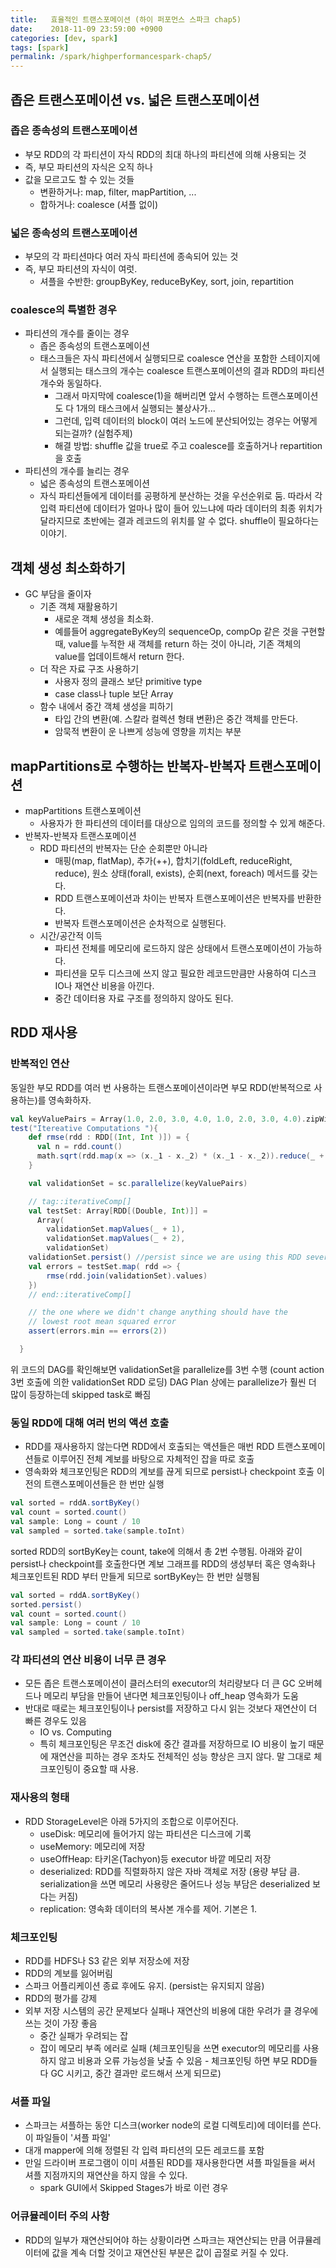 ```yaml
---
title:   효율적인 트랜스포메이션 (하이 퍼포먼스 스파크 chap5)
date:    2018-11-09 23:59:00 +0900
categories: [dev, spark]
tags: [spark]
permalink: /spark/highperformancespark-chap5/
---
```


## 좁은 트랜스포메이션 vs. 넓은 트랜스포메이션
### 좁은 종속성의 트랜스포메이션
- 부모 RDD의 각 파티션이 자식 RDD의 최대 하나의 파티션에 의해 사용되는 것
- 즉, 부모 파티션의 자식은 오직 하나
- 값을 모르고도 할 수 있는 것들
  - 변환하거나: map, filter, mapPartition, ...
  - 합하거나: coalesce (셔플 없이)

### 넓은 종속성의 트랜스포메이션
- 부모의 각 파티션마다 여러 자식 파티션에 종속되어 있는 것
- 즉, 부모 파티션의 자식이 여럿.
  - 셔플을 수반한: groupByKey, reduceByKey, sort, join, repartition

### coalesce의 특별한 경우
- 파티션의 개수를 줄이는 경우
  - 좁은 종속성의 트랜스포메이션
  - 태스크들은 자식 파티션에서 실행되므로 coalesce 연산을 포함한 스테이지에서 실행되는 태스크의 개수는 coalesce 트랜스포메이션의 결과 RDD의 파티션 개수와 동일하다.
    - 그래서 마지막에 coalesce(1)을 해버리면 앞서 수행하는 트랜스포메이션도 다 1개의 태스크에서 실행되는 불상사가...
    - 그런데, 입력 데이터의 block이 여러 노드에 분산되어있는 경우는 어떻게 되는걸까? (실험주제)
    - 해결 방법: shuffle 값을 true로 주고 coalesce를 호출하거나 repartition을 호출
- 파티션의 개수를 늘리는 경우
  - 넓은 종속성의 트랜스포메이션
  - 자식 파티션들에게 데이터를 공평하게 분산하는 것을 우선순위로 둠. 따라서 각 입력 파티션에 데이터가 얼마나 많이 들어 있느냐에 따라 데이터의 최종 위치가 달라지므로 초반에는 결과 레코드의 위치를 알 수 없다. shuffle이 필요하다는 이야기.

## 객체 생성 최소화하기
- GC 부담을 줄이자
  - 기존 객체 재활용하기
    - 새로운 객체 생성을 최소화.
    - 예를들어 aggregateByKey의 sequenceOp, compOp 같은 것을 구현할 때, value를 누적한 새 객체를 return 하는 것이 아니라, 기존 객체의 value를 업데이트해서 return 한다.
  - 더 작은 자료 구조 사용하기
    - 사용자 정의 클래스 보단 primitive type
    - case class나 tuple 보단 Array
  - 함수 내에서 중간 객체 생성을 피하기
    - 타입 간의 변환(예. 스칼라 컬렉션 형태 변환)은 중간 객체를 만든다.
    - 암묵적 변환이 운 나쁘게 성능에 영향을 끼치는 부분

## mapPartitions로 수행하는 반복자-반복자 트랜스포메이션
- mapPartitions 트랜스포메이션
  - 사용자가 한 파티션의 데이터를 대상으로 임의의 코드를 정의할 수 있게 해준다.
- 반복자-반복자 트랜스포메이션
  - RDD 파티션의 반복자는 단순 순회뿐만 아니라
    - 매핑(map, flatMap), 추가(++), 합치기(foldLeft, reduceRight, reduce), 원소 상태(forall, exists), 순회(next, foreach) 메서드를 갖는다.
    - RDD 트랜스포메이션과 차이는 반복자 트랜스포메이션은 반복자를 반환한다.
    - 반복자 트랜스포메이션은 순차적으로 실행된다.
  - 시간/공간적 이득
    - 파티션 전체를 메모리에 로드하지 않은 상태에서 트랜스포메이션이 가능하다.
    - 파티션을 모두 디스크에 쓰지 않고 필요한 레코드만큼만 사용하여 디스크 IO나 재연산 비용을 아낀다.
    - 중간 데이터용 자료 구조를 정의하지 않아도 된다.

## RDD 재사용
### 반복적인 연산
동일한 부모 RDD를 여러 번 사용하는 트랜스포메이션이라면 부모 RDD(반복적으로 사용하는)를 영속화하자.
```scala
val keyValuePairs = Array(1.0, 2.0, 3.0, 4.0, 1.0, 2.0, 3.0, 4.0).zipWithIndex
test("Itereative Computations "){
    def rmse(rdd : RDD[(Int, Int )]) = {
      val n = rdd.count()
      math.sqrt(rdd.map(x => (x._1 - x._2) * (x._1 - x._2)).reduce(_ + _) / n)
    }

    val validationSet = sc.parallelize(keyValuePairs)

    // tag::iterativeComp[]
    val testSet: Array[RDD[(Double, Int)]] =
      Array(
        validationSet.mapValues(_ + 1),
        validationSet.mapValues(_ + 2),
        validationSet)
    validationSet.persist() //persist since we are using this RDD several times
    val errors = testSet.map( rdd => {
        rmse(rdd.join(validationSet).values)
    })
    // end::iterativeComp[]

    // the one where we didn't change anything should have the
    // lowest root mean squared error
    assert(errors.min == errors(2))

  }
```
위 코드의 DAG를 확인해보면 validationSet을 parallelize를 3번 수행 (count action 3번 호출에 의한 validationSet RDD 로딩)
DAG Plan 상에는 parallelize가 훨씬 더 많이 등장하는데 skipped task로 빠짐

### 동일 RDD에 대해 여러 번의 액션 호출
- RDD를 재사용하지 않는다면 RDD에서 호출되는 액션들은 매번 RDD 트랜스포메이션들로 이루어진 전체 계보를 바탕으로 자체적인 잡을 따로 호출
- 영속화와 체크포인팅은 RDD의 계보를 끊게 되므로 persist나 checkpoint 호출 이전의 트랜스포메이션들은 한 번만 실행
```scala
val sorted = rddA.sortByKey()
val count = sorted.count()
val sample: Long = count / 10
val sampled = sorted.take(sample.toInt)
```
sorted RDD의 sortByKey는 count, take에 의해서 총 2번 수행됨. 
아래와 같이 persist나 checkpoint를 호출한다면 계보 그래프를 RDD의 생성부터 혹은 영속화나 체크포인트된 RDD 부터 만들게 되므로 sortByKey는 한 번만 실행됨
```scala
val sorted = rddA.sortByKey()
sorted.persist()
val count = sorted.count()
val sample: Long = count / 10
val sampled = sorted.take(sample.toInt)
```

### 각 파티션의 연산 비용이 너무 큰 경우
- 모든 좁은 트랜스포메이션이 클러스터의 executor의 처리량보다 더 큰 GC 오버헤드나 메모리 부담을 만들어 낸다면 체크포인팅이나 off_heap 영속화가 도움
- 반대로 때로는 체크포인팅이나 persist를 저장하고 다시 읽는 것보다 재연산이 더 빠른 경우도 있음
  - IO vs. Computing
  - 특히 체크포인팅은 무조건 disk에 중간 결과를 저장하므로 IO 비용이 높기 때문에 재연산을 피하는 경우 조차도 전체적인 성능 향상은 크지 않다. 말 그대로 체크포인팅이 중요할 때 사용.

### 재사용의 형태
- RDD StorageLevel은 아래 5가지의 조합으로 이루어진다.
  - useDisk: 메모리에 들어가지 않는 파티션은 디스크에 기록
  - useMemory: 메모리에 저장
  - useOffHeap: 타키온(Tachyon)등 executor 바깥 메모리 저장
  - deserialized: RDD를 직렬화하지 않은 자바 객체로 저장 (용량 부담 큼. serialization을 쓰면 메모리 사용량은 줄어드나 성능 부담은 deserialized 보다는 커짐)
  - replication: 영속화 데이터의 복사본 개수를 제어. 기본은 1.

### 체크포인팅
- RDD를 HDFS나 S3 같은 외부 저장소에 저장
- RDD의 계보를 잃어버림
- 스파크 어플리케이션 종료 후에도 유지. (persist는 유지되지 않음)
- RDD의 평가를 강제
- 외부 저장 시스템의 공간 문제보다 실패나 재연산의 비용에 대한 우려가 클 경우에 쓰는 것이 가장 좋음
  - 중간 실패가 우려되는 잡
  - 잡이 메모리 부족 에러로 실패 (체크포인팅을 쓰면 executor의 메모리를 사용하지 않고 비용과 오류 가능성을 낮출 수 있음 - 체크포인팅 하면 부모 RDD들 다 GC 시키고, 중간 결과만 로드해서 쓰게 되므로)

### 셔플 파일
- 스파크는 셔플하는 동안 디스크(worker node의 로컬 디렉토리)에 데이터를 쓴다. 이 파일들이 '셔플 파일'
- 대개 mapper에 의해 정렬된 각 입력 파티션의 모든 레코드를 포함
- 만일 드라이버 프로그램이 이미 셔플된 RDD를 재사용한다면 셔플 파일들을 써서 셔플 지점까지의 재연산을 하지 않을 수 있다.
  - spark GUI에서 Skipped Stages가 바로 이런 경우

### 어큐뮬레이터 주의 사항
- RDD의 일부가 재연산되어야 하는 상황이라면 스파크는 재연산되는 만큼 어큐뮬레이터에 값을 계속 더할 것이고 재연산된 부분은 값이 곱절로 커질 수 있다.

